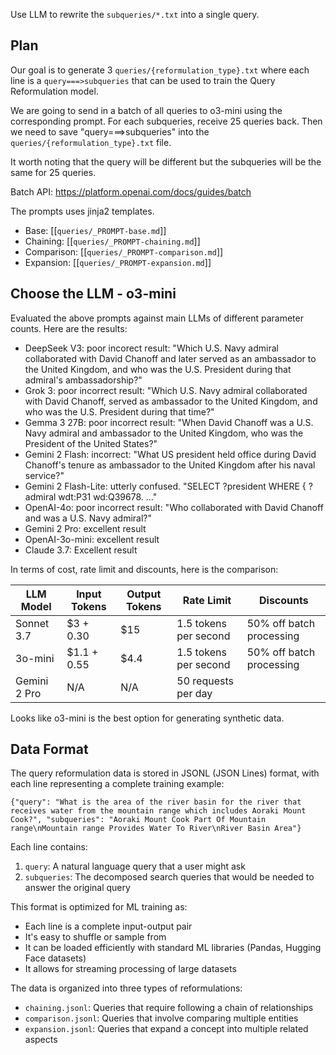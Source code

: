 Use LLM to rewrite the `subqueries/*.txt` into a single query.



Plan
-----

Our goal is to generate 3 `queries/{reformulation_type}.txt` where each line is
a `query===>subqueries` that can be used to train the Query Reformulation
model.

We are going to send in a batch of all queries to o3-mini using the corresponding
prompt. For each subqueries, receive 25 queries back. Then we need to save
"query===>subqueries" into the `queries/{reformulation_type}.txt` file.

It worth noting that the query will be different but the subqueries will be the
same for 25 queries.

Batch API: https://platform.openai.com/docs/guides/batch

The prompts uses jinja2 templates. 

- Base: [[`queries/_PROMPT-base.md`]]
- Chaining: [[`queries/_PROMPT-chaining.md`]]
- Comparison: [[`queries/_PROMPT-comparison.md`]]
- Expansion: [[`queries/_PROMPT-expansion.md`]]

Choose the LLM - o3-mini
----------------------------

Evaluated the above prompts against main LLMs of different parameter counts. Here are the results:

- DeepSeek V3: poor incorect result: "Which U.S. Navy admiral collaborated with David Chanoff and later served as an ambassador to the United Kingdom, and who was the U.S. President during that admiral's ambassadorship?"
- Grok 3: poor incorrect result: "Which U.S. Navy admiral collaborated with David Chanoff, served as ambassador to the United Kingdom, and who was the U.S. President during that time?"
- Gemma 3 27B: poor incorrect result: "When David Chanoff was a U.S. Navy admiral and ambassador to the United Kingdom, who was the President of the United States?"
- Gemini 2 Flash: incorrect: "What US president held office during David Chanoff's tenure as ambassador to the United Kingdom after his naval service?"
- Gemini 2 Flash-Lite: utterly confused. "SELECT ?president WHERE { ?admiral wdt:P31 wd:Q39678. ..."
- OpenAI-4o: poor incorrect result: "Who collaborated with David Chanoff and was a U.S. Navy admiral?"
- Gemini 2 Pro: excellent result
- OpenAI-3o-mini: excellent result
- Claude 3.7: Excellent result

In terms of cost, rate limit and discounts, here is the comparison:

LLM Model    | Input Tokens | Output Tokens | Rate Limit                 | Discounts
-------------| ------------ | ------------- | -------------------------- | ---------
Sonnet 3.7   | $3 + 0.30    |  $15          |  1.5 tokens per second     |  50% off batch processing
3o-mini      | $1.1 + 0.55  |  $4.4         |  1.5 tokens per second     |  50% off batch processing
Gemini 2 Pro | N/A          |  N/A          |  50 requests per day       | 

Looks like o3-mini is the best option for generating synthetic data.

## Data Format

The query reformulation data is stored in JSONL (JSON Lines) format, with each line representing a complete training example:

```jsonl
{"query": "What is the area of the river basin for the river that receives water from the mountain range which includes Aoraki Mount Cook?", "subqueries": "Aoraki Mount Cook Part Of Mountain range\nMountain range Provides Water To River\nRiver Basin Area"}
```

Each line contains:
1. `query`: A natural language query that a user might ask
2. `subqueries`: The decomposed search queries that would be needed to answer the original query

This format is optimized for ML training as:
- Each line is a complete input-output pair
- It's easy to shuffle or sample from
- It can be loaded efficiently with standard ML libraries (Pandas, Hugging Face datasets)
- It allows for streaming processing of large datasets

The data is organized into three types of reformulations:
- `chaining.jsonl`: Queries that require following a chain of relationships
- `comparison.jsonl`: Queries that involve comparing multiple entities
- `expansion.jsonl`: Queries that expand a concept into multiple related aspects
